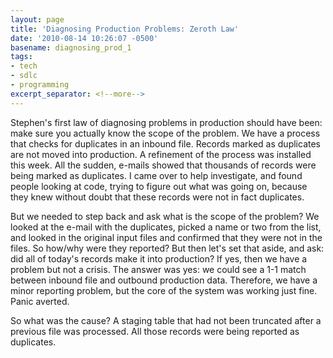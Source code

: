 ```yaml
---
layout: page
title: 'Diagnosing Production Problems: Zeroth Law'
date: '2010-08-14 10:26:07 -0500'
basename: diagnosing_prod_1
tags:
- tech
- sdlc
- programming
excerpt_separator: <!--more-->
---
```


Stephen's first law of diagnosing problems in production should have been: make
sure you actually know the scope of the problem. We have a process that checks
for duplicates in an inbound file. Records marked as duplicates are not moved
into production. A refinement of the process was installed this week. All the
sudden, e-mails showed that thousands of records were being marked as
duplicates. I came over to help investigate, and found people looking at code,
trying to figure out what was going on, because they knew without doubt that
these records were not in fact duplicates.

But we needed to step back and ask what is the scope of the problem? We looked
at the e-mail with the duplicates, picked a name or two from the list, and
looked in the original input files and confirmed that they were not in the
files. So how/why were they reported? But then let's set that aside, and ask:
did all of today's records make it into production? If yes, then we have a
problem but not a crisis. The answer was yes: we could see a 1-1 match between
inbound file and outbound production data. Therefore, we have a minor reporting
problem, but the core of the system was working just fine. Panic averted.

So what was the cause? A staging table that had not been truncated after a
previous file was processed. All those records were being reported as
duplicates.
